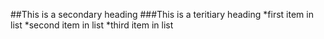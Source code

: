 ##This is a secondary heading
###This is a teritiary heading
*first item in list
*second item in list
*third item in list
